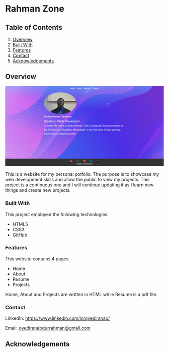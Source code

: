 # Rahman Zone

## Table of Contents

1. [Overview](#overview)
2. [Built With](#built-with)
3. [Features](#features)
4. [Contact](#contact)
5. [Acknowledgements](#acknowledgements)

## Overview

![alt text](images/dispic6.png)

This is a website for my personal potfolio. The purpose is to showcase my web development skills and allow the public to view my projects. This project is a continuous one and I will continue updating it as I learn new things and create new projects.

### Built With

This project employed the following technologies

* HTML5
* CSS3
* GitHub

### Features

This website contains 4 pages

* Home
* About
* Resume
* Projects

Home, About and Projects are written in HTML while Resume is a pdf file.

### Contact

LinkedIn: https://www.linkedin.com/in/oyediranao/

Email: oyediranabdurrahman@gmail.com

## Acknowledgements
